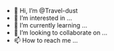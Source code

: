 - 👋 Hi, I’m @Travel-dust
- 👀 I’m interested in ...
- 🌱 I’m currently learning ...
- 💞️ I’m looking to collaborate on ...
- 📫 How to reach me ...

<!---
Travel-dust/Travel-dust is a ✨ special ✨ repository because its `README.md` (this file) appears on your GitHub profile.
You can click the Preview link to take a look at your changes.
--->
